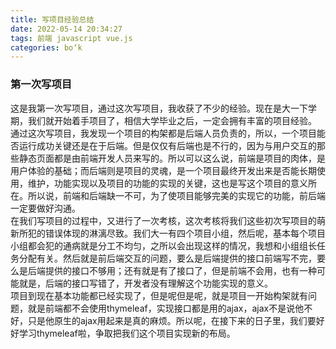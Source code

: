 ```yaml
---
title: 写项目经验总结
date: 2022-05-14 20:34:27
tags: 前端 javascript vue.js
categories: bo‘k
---
```


<!--more-->

### 第一次写项目

这是我第一次写项目，通过这次写项目，我收获了不少的经验。现在是大一下学期，我们就开始着手项目了，相信大学毕业之后，一定会拥有丰富的项目经验。  
通过这次写项目，我发现一个项目的构架都是后端人员负责的，所以，一个项目能否运行成功关键还是在于后端。但是仅仅有后端也是不行的，因为与用户交互的那些静态页面都是由前端开发人员来写的。所以可以这么说，前端是项目的肉体，是用户体验的基础；而后端则是项目的灵魂，是一个项目最终开发出来是否能长期使用，维护，功能实现以及项目的功能的实现的关键，这也是写这个项目的意义所在。所以说，前端和后端缺一不可，为了使项目能够完美的实现它的功能，前后端一定要做好沟通。  
在我们写项目的过程中，又进行了一次考核，这次考核将我们这些初次写项目的萌新所犯的错误体现的淋漓尽致。我们大一有四个项目小组，然后呢，基本每个项目小组都会犯的通病就是分工不均匀，之所以会出现这样的情况，我想和小组组长任务分配有关。然后就是前后端交互的问题，要么是后端提供的接口前端写不完，要么是后端提供的接口不够用；还有就是有了接口了，但是前端不会用，也有一种可能就是，后端的接口写错了，开发者没有理解这个功能实现的意义。  
项目到现在基本功能都已经实现了，但是呢但是呢，就是项目一开始构架就有问题，就是前端都不会使用thymeleaf，实现接口都是用的ajax，ajax不是说他不好，只是他原生的ajax用起来是真的麻烦。所以呢，在接下来的日子里，我们要好好学习thymeleaf啦，争取把我们这个项目实现新的布局。